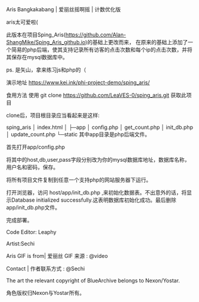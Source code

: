 Aris Bangkakabang | 爱丽丝摇啊摇 | 计数优化版

aris太可爱啦(

此版本在项目Sping_Aris(https://github.com/Alan-ShangMike/Sping_Aris_github.io)的基础上更改而来，
在原来的基础上添加了一个简易的php后端，使其支持记录所有访客的点击次数和每个ip的点击次数，并将其保存在mysql数据库中。

ps. 是矢山，拿来练习js和php的（

演示地址
https://www.kei.ink/phi-project-demo/sping_aris/

食用方法
使用 git clone https://github.com/LeaVES-0/sping_aris.git 获取此项目

clone后，项目根目录应当看起来是这样:

sping_aris
│  index.html
│
├─app
│      config.php
│      get_count.php
│      init_db.php
│      update_count.php
└─static
其中app目录是php后端文件。

首先打开app/config.php

<?php
$host = 'mysql_db_host';
$db = 'database';
$user = 'user';
$pass = 'password';
$charset = 'utf8mb4';
...
?>
将其中的host,db,user,pass字段分别改为你的mysql数据库地址，数据库名称，用户名和密码，保存。

将所有项目文件复制到任意一个支持php的网站服务器下运行。

打开浏览器，访问 host/app/init_db.php ,来初始化数据表。不出意外的话，将显示Database initialized successfully.这表明数据库初始化成功。最后删除app/init_db.php文件。

完成部署。

Code Editor: Leaphy

Artist:Sechi

Aris GIF is from| 爱丽丝 GIF 来源 : @video

Contact | 作者联系方式 : @Sechi

The art the relevant copyright of BlueArchive belongs to Nexon/Yostar.

角色版权归Nexon与Yostar所有。
